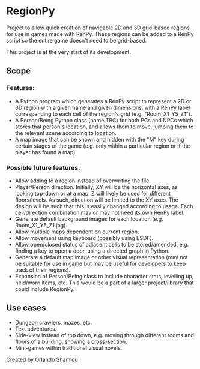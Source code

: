 # RegionPy
Project to allow quick creation of navigable 2D and 3D grid-based regions for use in games made with RenPy. These regions can be added to a RenPy script so the entire game doesn't need to be grid-based.

This project is at the very start of its development.

## Scope
### Features:
- A Python program which generates a RenPy script to represent a 2D or 3D region with a given name and given dimensions, with a RenPy label correspending to each cell of the region's grid (e.g. "Room_X1_Y5_Z1").
- A Person/Being Python class (name TBC) for both PCs and NPCs which stores that person's location, and allows them to move, jumping them to the relevant scene according to location.
- A map image that can be shown and hidden with the "M" key during certain stages of the game (e.g. only within a particular region or if the player has found a map).

### Possible future features:
- Allow adding to a region instead of overwriting the file
- Player/Person direction. Initially, XY will be the horizontal axes, as looking top-down or at a map. Z will likely be used for different floors/levels. As such, direction will be limited to the XY axes. The design will be such that this is easily changed according to usage. Each cell/direction combination may or may not need its own RenPy label.
- Generate default background images for each location (e.g. Room_X1_Y5_Z1.jpg).
- Allow multiple maps dependent on current region.
- Allow movement using keyboard (possibly using ESDF).
- Allow open/closed status of adjacent cells to be stored/amended, e.g. finding a key to open a door, using a directed graph in Python.
- Generate a default map image or other visual representation (may not be suitable for use in game but may be useful for developers to keep track of their regions).
- Expansion of Person/Being class to include character stats, levelling up, held/worn items, etc. This would be a part of a larger project/library that could include RegionPy.

## Use cases
- Dungeon crawlers, mazes, etc.
- Text adventures.
- Side-view instead of top down, e.g. moving through different rooms and floors of a building, showing a cross-section.
- Mini-games within traditional visual novels.

Created by Orlando Shamlou
